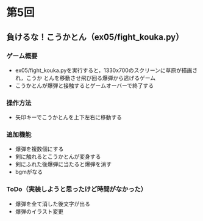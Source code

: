 # 第5回
## 負けるな！こうかとん（ex05/fight_kouka.py）
### ゲーム概要
- ex05/fight_kouka.pyを実行すると，1330x700のスクリーンに草原が描画され，こうか
とんを移動させ飛び回る爆弾から逃げるゲーム
- こうかとんが爆弾と接触するとゲームオーバーで終了する
### 操作方法
- 矢印キーでこうかとんを上下左右に移動する
### 追加機能
- 爆弾を複数個にする
- 剣に触れるとこうかとんが変身する
- 剣にふれた後爆弾に当たると爆弾を消す
- bgmがなる
### ToDo（実装しようと思ったけど時間がなかった）
- 爆弾を全て消した後文字が出る
- 爆弾のイラスト変更